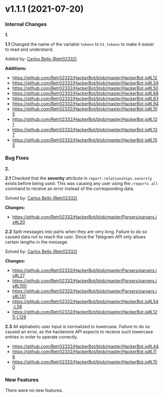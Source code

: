 # v1.1.1 (2021-07-20)

### Internal Changes

**1.**

**1.1** Changed the name of the variable `tokens` to `h1_tokens` to make it easier to read and understand.

Added by: [Carlos Bello (Retr02332)](https://github.com/Retr02332)

**Additions:**

* https://github.com/Retr02332/HackerBot/blob/master/HackerBot.js#L12
* https://github.com/Retr02332/HackerBot/blob/master/HackerBot.js#L34
* https://github.com/Retr02332/HackerBot/blob/master/HackerBot.js#L50
* https://github.com/Retr02332/HackerBot/blob/master/HackerBot.js#L68
* https://github.com/Retr02332/HackerBot/blob/master/HackerBot.js#L83
* https://github.com/Retr02332/HackerBot/blob/master/HackerBot.js#L94
* https://github.com/Retr02332/HackerBot/blob/master/HackerBot.js#L105
* https://github.com/Retr02332/HackerBot/blob/master/HackerBot.js#L121
* https://github.com/Retr02332/HackerBot/blob/master/HackerBot.js#L137
* https://github.com/Retr02332/HackerBot/blob/master/HackerBot.js#L155

### Bug Fixes

**2.**

**2.1** Checked that the **severity** attribute in `report.relationships.severity` exists before being used. This was causing any user using the `/reports all` command to receive an error instead of the corresponding data.

Solved by:  [Carlos Bello (Retr02332)](https://github.com/Retr02332)

**Changes:**
* https://github.com/Retr02332/HackerBot/blob/master/Parsers/parsers.js#L20

**2.2** Split messages into parts when they are very long. Failure to do so caused data not to reach the user. Since the Telegram API only allows certain lengths in the message.

Solved by:  [Carlos Bello (Retr02332)](https://github.com/Retr02332)

**Changes:**
* https://github.com/Retr02332/HackerBot/blob/master/Parsers/parsers.js#L27
* https://github.com/Retr02332/HackerBot/blob/master/Parsers/parsers.js#L100
* https://github.com/Retr02332/HackerBot/blob/master/Parsers/parsers.js#L131
* https://github.com/Retr02332/HackerBot/blob/master/HackerBot.js#L54-L58
* https://github.com/Retr02332/HackerBot/blob/master/HackerBot.js#L125-L129 

**2.3** All alphabetic user input is normalized to lowercase. Failure to do so caused an error, as the hackerone API expects to receive such lowercase entries in order to operate correctly.
* https://github.com/Retr02332/HackerBot/blob/master/HackerBot.js#L44
* https://github.com/Retr02332/HackerBot/blob/master/HackerBot.js#L116
* https://github.com/Retr02332/HackerBot/blob/master/HackerBot.js#L150

### New Features

There were no new features.
